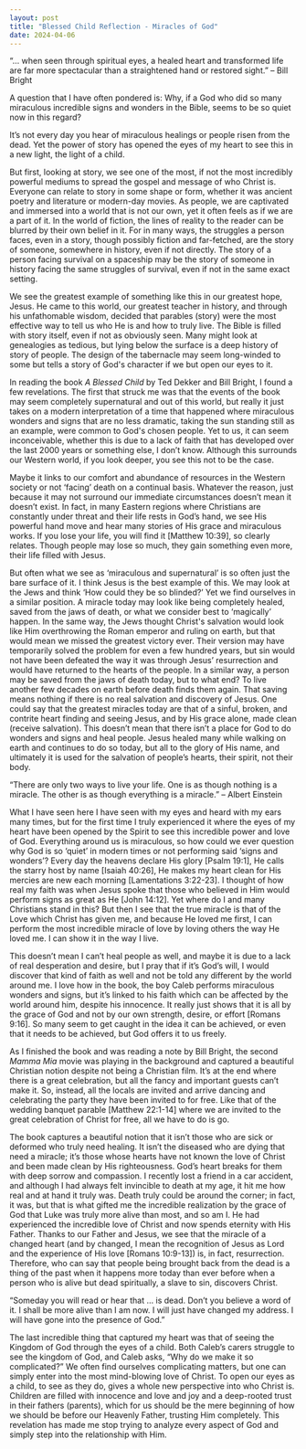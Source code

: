 ```yaml
---
layout: post
title: "Blessed Child Reflection - Miracles of God"
date: 2024-04-06
---
```


“… when seen through spiritual eyes, a healed heart and transformed life are far more spectacular than a straightened hand or restored sight.” – Bill Bright

A question that I have often pondered is: Why, if a God who did so many miraculous incredible signs and wonders in the Bible, seems to be so quiet now in this regard?

It’s not every day you hear of miraculous healings or people risen from the dead. Yet the power of story has opened the eyes of my heart to see this in a new light, the light of a child.

But first, looking at story, we see one of the most, if not the most incredibly powerful mediums to spread the gospel and message of who Christ is. Everyone can relate to story in some shape or form, whether it was ancient poetry and literature or modern-day movies. As people, we are captivated and immersed into a world that is not our own, yet it often feels as if we are a part of it. In the world of fiction, the lines of reality to the reader can be blurred by their own belief in it. For in many ways, the struggles a person faces, even in a story, though possibly fiction and far-fetched, are the story of someone, somewhere in history, even if not directly. The story of a person facing survival on a spaceship may be the story of someone in history facing the same struggles of survival, even if not in the same exact setting.

We see the greatest example of something like this in our greatest hope, Jesus. He came to this world, our greatest teacher in history, and through his unfathomable wisdom, decided that parables (story) were the most effective way to tell us who He is and how to truly live. The Bible is filled with story itself, even if not as obviously seen. Many might look at genealogies as tedious, but lying below the surface is a deep history of story of people. The design of the tabernacle may seem long-winded to some but tells a story of God's character if we but open our eyes to it.

In reading the book _A Blessed Child_ by Ted Dekker and Bill Bright, I found a few revelations. The first that struck me was that the events of the book may seem completely supernatural and out of this world, but really it just takes on a modern interpretation of a time that happened where miraculous wonders and signs that are no less dramatic, taking the sun standing still as an example, were common to God's chosen people. Yet to us, it can seem inconceivable, whether this is due to a lack of faith that has developed over the last 2000 years or something else, I don’t know. Although this surrounds our Western world, if you look deeper, you see this not to be the case.

Maybe it links to our comfort and abundance of resources in the Western society or not ‘facing’ death on a continual basis. Whatever the reason, just because it may not surround our immediate circumstances doesn’t mean it doesn’t exist. In fact, in many Eastern regions where Christians are constantly under threat and their life rests in God’s hand, we see His powerful hand move and hear many stories of His grace and miraculous works. If you lose your life, you will find it [Matthew 10:39], so clearly relates. Though people may lose so much, they gain something even more, their life filled with Jesus.

But often what we see as ‘miraculous and supernatural’ is so often just the bare surface of it. I think Jesus is the best example of this. We may look at the Jews and think ‘How could they be so blinded?’ Yet we find ourselves in a similar position. A miracle today may look like being completely healed, saved from the jaws of death, or what we consider best to ‘magically’ happen. In the same way, the Jews thought Christ's salvation would look like Him overthrowing the Roman emperor and ruling on earth, but that would mean we missed the greatest victory ever. Their version may have temporarily solved the problem for even a few hundred years, but sin would not have been defeated the way it was through Jesus’ resurrection and would have returned to the hearts of the people. In a similar way, a person may be saved from the jaws of death today, but to what end? To live another few decades on earth before death finds them again. That saving means nothing if there is no real salvation and discovery of Jesus. One could say that the greatest miracles today are that of a sinful, broken, and contrite heart finding and seeing Jesus, and by His grace alone, made clean (receive salvation). This doesn’t mean that there isn’t a place for God to do wonders and signs and heal people. Jesus healed many while walking on earth and continues to do so today, but all to the glory of His name, and ultimately it is used for the salvation of people’s hearts, their spirit, not their body.

“There are only two ways to live your life. One is as though nothing is a miracle. The other is as though everything is a miracle.” – Albert Einstein

What I have seen here I have seen with my eyes and heard with my ears many times, but for the first time I truly experienced it where the eyes of my heart have been opened by the Spirit to see this incredible power and love of God. Everything around us is miraculous, so how could we ever question why God is so ‘quiet’ in modern times or not performing said ‘signs and wonders’? Every day the heavens declare His glory [Psalm 19:1], He calls the starry host by name [Isaiah 40:26], He makes my heart clean for His mercies are new each morning [Lamentations 3:22-23]. I thought of how real my faith was when Jesus spoke that those who believed in Him would perform signs as great as He [John 14:12]. Yet where do I and many Christians stand in this? But then I see that the true miracle is that of the Love which Christ has given me, and because He loved me first, I can perform the most incredible miracle of love by loving others the way He loved me. I can show it in the way I live.

This doesn’t mean I can’t heal people as well, and maybe it is due to a lack of real desperation and desire, but I pray that if it’s God’s will, I would discover that kind of faith as well and not be told any different by the world around me. I love how in the book, the boy Caleb performs miraculous wonders and signs, but it’s linked to his faith which can be affected by the world around him, despite his innocence. It really just shows that it is all by the grace of God and not by our own strength, desire, or effort [Romans 9:16]. So many seem to get caught in the idea it can be achieved, or even that it needs to be achieved, but God offers it to us freely.

As I finished the book and was reading a note by Bill Bright, the second _Mamma Mia_ movie was playing in the background and captured a beautiful Christian notion despite not being a Christian film. It’s at the end where there is a great celebration, but all the fancy and important guests can’t make it. So, instead, all the locals are invited and arrive dancing and celebrating the party they have been invited to for free. Like that of the wedding banquet parable [Matthew 22:1-14] where we are invited to the great celebration of Christ for free, all we have to do is go.

The book captures a beautiful notion that it isn’t those who are sick or deformed who truly need healing. It isn’t the diseased who are dying that need a miracle; it’s those whose hearts have not known the love of Christ and been made clean by His righteousness. God’s heart breaks for them with deep sorrow and compassion. I recently lost a friend in a car accident, and although I had always felt invincible to death at my age, it hit me how real and at hand it truly was. Death truly could be around the corner; in fact, it was, but that is what gifted me the incredible realization by the grace of God that Luke was truly more alive than most, and so am I. He had experienced the incredible love of Christ and now spends eternity with His Father. Thanks to our Father and Jesus, we see that the miracle of a changed heart (and by changed, I mean the recognition of Jesus as Lord and the experience of His love [Romans 10:9-13]) is, in fact, resurrection. Therefore, who can say that people being brought back from the dead is a thing of the past when it happens more today than ever before when a person who is alive but dead spiritually, a slave to sin, discovers Christ.

“Someday you will read or hear that … is dead. Don’t you believe a word of it. I shall be more alive than I am now. I will just have changed my address. I will have gone into the presence of God.”

The last incredible thing that captured my heart was that of seeing the Kingdom of God through the eyes of a child. Both Caleb’s carers struggle to see the kingdom of God, and Caleb asks, “Why do we make it so complicated?” We often find ourselves complicating matters, but one can simply enter into the most mind-blowing love of Christ. To open our eyes as a child, to see as they do, gives a whole new perspective into who Christ is. Children are filled with innocence and love and joy and a deep-rooted trust in their fathers (parents), which for us should be the mere beginning of how we should be before our Heavenly Father, trusting Him completely. This revelation has made me stop trying to analyze every aspect of God and simply step into the relationship with Him.
